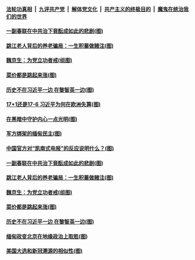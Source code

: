 ####  [法轮功真相](../../../../basic/blob/master/README.md?t=02111901) &nbsp;|&nbsp; [九评共产党](../../../../9ping.md/blob/master/README.md?t=02111901) &nbsp;|&nbsp; [解体党文化](../../../../jtdwh.md/blob/master/README.md?t=02111901)  &nbsp;|&nbsp; [共产主义的终极目的](../../../../gczydzjmd.md/blob/master/README.md?t=02111901) &nbsp;|&nbsp; [魔鬼在统治我们的世界](../../../../mgztzwmdsj.md/blob/master/README.md?t=02111901) 

#### [一副春联在中共治下竟酝成如此的悲剧(图)](../pages/p4/962156.md?t=02111901) 


#### [跳江老人背后的养老骗局：一生积蓄做赌注(图)](../pages/p4/962024.md?t=02111901) 

#### [魏京生：为党立功者戒(组图)](../pages/p4/962013.md?t=02111901) 

#### [菜价都是跳起来涨(图)](../pages/p4/962025.md?t=02111901) 

#### [历史不在习近平一边 在黎智英一边(图)](../pages/p4/962029.md?t=02111901) 





#### [17+1还是17-6 习近平为何在欧洲失算(图)](../pages/p4/962185.md?t=02111901) 

#### [在黑暗中守护内心一点光明(图)](../pages/p4/962177.md?t=02111901) 

#### [军方绑架的缅甸民主(图)](../pages/p4/962175.md?t=02111901) 

#### [中国官方对“凯南式电报”的反应说明什么？(图)](../pages/p4/962168.md?t=02111901) 

#### [一副春联在中共治下竟酝成如此的悲剧(图)](../pages/p4/962156.md?t=02111901) 





#### [跳江老人背后的养老骗局：一生积蓄做赌注(图)](../pages/p4/962024.md?t=02111901) 

#### [魏京生：为党立功者戒(组图)](../pages/p4/962013.md?t=02111901) 

#### [菜价都是跳起来涨(图)](../pages/p4/962025.md?t=02111901) 

#### [历史不在习近平一边 在黎智英一边(图)](../pages/p4/962029.md?t=02111901) 


#### [缅甸政变北京在地缘政治上取胜(图)](../pages/p4/961906.md?t=02111901) 

#### [美国大选和新冠溯源的相似性(图)](../pages/p4/961884.md?t=02111901) 

